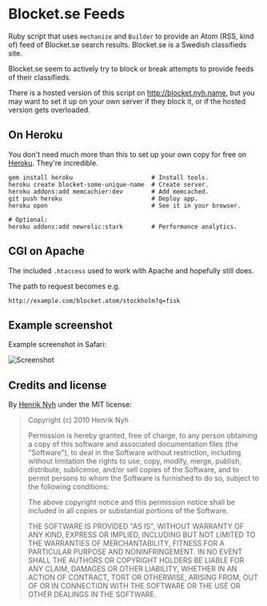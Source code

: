 # Blocket.se Feeds

Ruby script that uses `mechanize` and `Builder` to provide an Atom (RSS, kind of) feed of Blocket.se search results. Blocket.se is a Swedish classifieds site.

Blocket.se seem to actively try to block or break attempts to provide feeds of their classifieds.

There is a hosted version of this script on <http://blocket.nyh.name>, but you may want to set it up on your own server if they block it, or if the hosted version gets overloaded.


## On Heroku

You don't need much more than this to set up your own copy for free on [Heroku](http://heroku.com). They're incredible.

    gem install heroku                      # Install tools.
    heroku create blocket-some-unique-name  # Create server.
    heroku addons:add memcachier:dev        # Add memcached.
    git push heroku                         # Deploy app.
    heroku open                             # See it in your browser.

    # Optional:
    heroku addons:add newrelic:stark        # Performance analytics.


## CGI on Apache

The included `.htaccess` used to work with Apache and hopefully still does.

The path to request becomes e.g.

    http://example.com/blocket.atom/stockholm?q=fisk


## Example screenshot

Example screenshot in Safari:

![Screenshot](http://henrik.nyh.se/uploads/blocket_se_feeds.png)


## Credits and license

By [Henrik Nyh](http://henrik.nyh.se/) under the MIT license:

>  Copyright (c) 2010 Henrik Nyh
>
>  Permission is hereby granted, free of charge, to any person obtaining a copy
>  of this software and associated documentation files (the "Software"), to deal
>  in the Software without restriction, including without limitation the rights
>  to use, copy, modify, merge, publish, distribute, sublicense, and/or sell
>  copies of the Software, and to permit persons to whom the Software is
>  furnished to do so, subject to the following conditions:
>
>  The above copyright notice and this permission notice shall be included in
>  all copies or substantial portions of the Software.
>
>  THE SOFTWARE IS PROVIDED "AS IS", WITHOUT WARRANTY OF ANY KIND, EXPRESS OR
>  IMPLIED, INCLUDING BUT NOT LIMITED TO THE WARRANTIES OF MERCHANTABILITY,
>  FITNESS FOR A PARTICULAR PURPOSE AND NONINFRINGEMENT. IN NO EVENT SHALL THE
>  AUTHORS OR COPYRIGHT HOLDERS BE LIABLE FOR ANY CLAIM, DAMAGES OR OTHER
>  LIABILITY, WHETHER IN AN ACTION OF CONTRACT, TORT OR OTHERWISE, ARISING FROM,
>  OUT OF OR IN CONNECTION WITH THE SOFTWARE OR THE USE OR OTHER DEALINGS IN
>  THE SOFTWARE.
